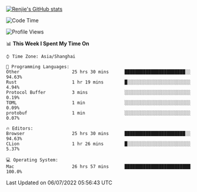 [![Renjie's GitHub stats](https://github-readme-stats.vercel.app/api?username=liurenjie1024&show_icons=true&theme=chartreuse-dark)](https://github.com/anuraghazra/github-readme-stats)

<!--START_SECTION:waka-->
![Code Time](http://img.shields.io/badge/Code%20Time-45%20hrs%209%20mins-blue)

![Profile Views](http://img.shields.io/badge/Profile%20Views-41-blue)

📊 **This Week I Spent My Time On** 

```text
⌚︎ Time Zone: Asia/Shanghai

💬 Programming Languages: 
Other                    25 hrs 30 mins      ███████████████████████░░   94.63% 
Rust                     1 hr 19 mins        █░░░░░░░░░░░░░░░░░░░░░░░░   4.94% 
Protocol Buffer          3 mins              ░░░░░░░░░░░░░░░░░░░░░░░░░   0.19% 
TOML                     1 min               ░░░░░░░░░░░░░░░░░░░░░░░░░   0.09% 
protobuf                 1 min               ░░░░░░░░░░░░░░░░░░░░░░░░░   0.07%

🔥 Editors: 
Browser                  25 hrs 30 mins      ███████████████████████░░   94.63% 
CLion                    1 hr 26 mins        █░░░░░░░░░░░░░░░░░░░░░░░░   5.37%

💻 Operating System: 
Mac                      26 hrs 57 mins      █████████████████████████   100.0%

```


 Last Updated on 06/07/2022 05:56:43 UTC
<!--END_SECTION:waka-->

